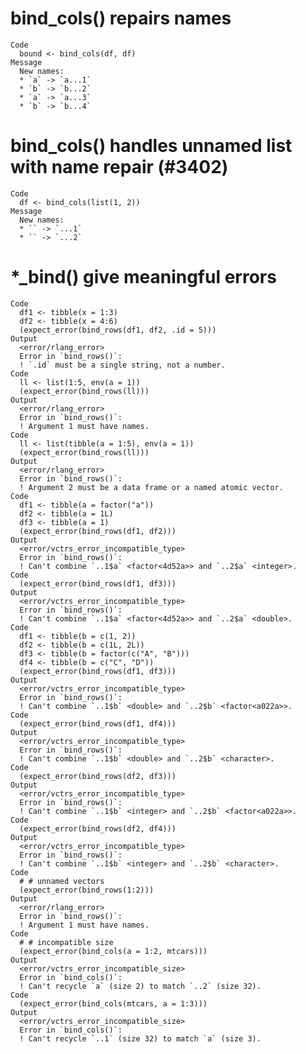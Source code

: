 # bind_cols() repairs names

    Code
      bound <- bind_cols(df, df)
    Message
      New names:
      * `a` -> `a...1`
      * `b` -> `b...2`
      * `a` -> `a...3`
      * `b` -> `b...4`

# bind_cols() handles unnamed list with name repair (#3402)

    Code
      df <- bind_cols(list(1, 2))
    Message
      New names:
      * `` -> `...1`
      * `` -> `...2`

# *_bind() give meaningful errors

    Code
      df1 <- tibble(x = 1:3)
      df2 <- tibble(x = 4:6)
      (expect_error(bind_rows(df1, df2, .id = 5)))
    Output
      <error/rlang_error>
      Error in `bind_rows()`:
      ! `.id` must be a single string, not a number.
    Code
      ll <- list(1:5, env(a = 1))
      (expect_error(bind_rows(ll)))
    Output
      <error/rlang_error>
      Error in `bind_rows()`:
      ! Argument 1 must have names.
    Code
      ll <- list(tibble(a = 1:5), env(a = 1))
      (expect_error(bind_rows(ll)))
    Output
      <error/rlang_error>
      Error in `bind_rows()`:
      ! Argument 2 must be a data frame or a named atomic vector.
    Code
      df1 <- tibble(a = factor("a"))
      df2 <- tibble(a = 1L)
      df3 <- tibble(a = 1)
      (expect_error(bind_rows(df1, df2)))
    Output
      <error/vctrs_error_incompatible_type>
      Error in `bind_rows()`:
      ! Can't combine `..1$a` <factor<4d52a>> and `..2$a` <integer>.
    Code
      (expect_error(bind_rows(df1, df3)))
    Output
      <error/vctrs_error_incompatible_type>
      Error in `bind_rows()`:
      ! Can't combine `..1$a` <factor<4d52a>> and `..2$a` <double>.
    Code
      df1 <- tibble(b = c(1, 2))
      df2 <- tibble(b = c(1L, 2L))
      df3 <- tibble(b = factor(c("A", "B")))
      df4 <- tibble(b = c("C", "D"))
      (expect_error(bind_rows(df1, df3)))
    Output
      <error/vctrs_error_incompatible_type>
      Error in `bind_rows()`:
      ! Can't combine `..1$b` <double> and `..2$b` <factor<a022a>>.
    Code
      (expect_error(bind_rows(df1, df4)))
    Output
      <error/vctrs_error_incompatible_type>
      Error in `bind_rows()`:
      ! Can't combine `..1$b` <double> and `..2$b` <character>.
    Code
      (expect_error(bind_rows(df2, df3)))
    Output
      <error/vctrs_error_incompatible_type>
      Error in `bind_rows()`:
      ! Can't combine `..1$b` <integer> and `..2$b` <factor<a022a>>.
    Code
      (expect_error(bind_rows(df2, df4)))
    Output
      <error/vctrs_error_incompatible_type>
      Error in `bind_rows()`:
      ! Can't combine `..1$b` <integer> and `..2$b` <character>.
    Code
      # # unnamed vectors
      (expect_error(bind_rows(1:2)))
    Output
      <error/rlang_error>
      Error in `bind_rows()`:
      ! Argument 1 must have names.
    Code
      # # incompatible size
      (expect_error(bind_cols(a = 1:2, mtcars)))
    Output
      <error/vctrs_error_incompatible_size>
      Error in `bind_cols()`:
      ! Can't recycle `a` (size 2) to match `..2` (size 32).
    Code
      (expect_error(bind_cols(mtcars, a = 1:3)))
    Output
      <error/vctrs_error_incompatible_size>
      Error in `bind_cols()`:
      ! Can't recycle `..1` (size 32) to match `a` (size 3).

